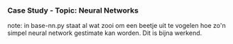 ### Case Study - Topic: Neural Networks
note: in base-nn.py staat al wat zooi om een beetje uit te vogelen hoe zo'n simpel neural network gestimate kan worden. Dit is bijna werkend.
